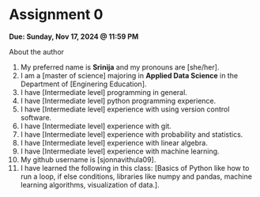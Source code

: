 # Assignment 0

**Due: Sunday, Nov 17, 2024 @ 11:59 PM**

About the author

1. My preferred name is **Srinija** and my pronouns are [she/her].
2. I am a [master of science] majoring in **Applied Data Science** in the Department of [Enginering Education].
3. I have [Intermediate level] programming in general.
4. I have [Intermediate level] python programming experience.
5. I have [Intermediate level] experience with using version control software.
6. I have [Intermediate level] experience with git.
7. I have [Intermediate level] experience with probability and statistics.
8. I have [Intermediate level] experience with linear algebra.
9. I have [Intermediate level] experience with machine learning.
10. My github username is [sjonnavithula09].
11. I have learned the following in this class: [Basics of Python like how to run a loop, if else conditions, libraries like numpy and pandas, machine learning algorithms, visualization of data.].
